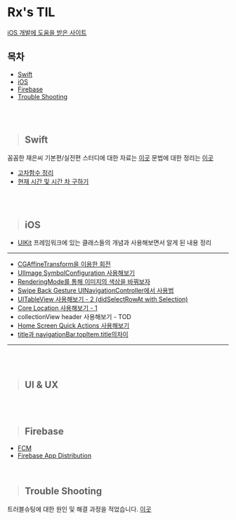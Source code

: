 # Rx's TIL

[iOS 개발에 도움을 받은 사이트](Favorite.md)

## 목차
- [Swift](#swift)
- [iOS](#ios)
- [Firebase](#firebase)
- [Trouble Shooting](#trouble-shooting)



<br><br>

<div align=left>

  > ## Swift
  
</div>

꼼꼼한 재은씨 기본편/실전편 스터디에 대한 자료는 [이곳](LetsSwiftyStudy.md)
문법에 대한 정리는 [이곳](Swift/README.md)
* [고차함수 정리](higher-order-function.md)
* [현재 시간 및 시간 차 구하기](Date-time-difference.md)


<br><br>

<div align=left>
  
  > ## iOS
  
</div>

* [UIKit](iOS/UIKit) 프레임워크에 있는 클래스들의 개념과 사용해보면서 알게 된 내용 정리
----

* [CGAffineTransform을 이용한 회전](iOS/UIKit/CGAffineTransform_rotate.md)
* [UIImage SymbolConfiguration 사용해보기](iOS/UIKit/UIImage_SymbolConfiguration_사용해보기.md)
* [RenderingMode를 통해 이미지의 색상을 바꿔보자](iOS/UIKit/RenderingMode를%20통해%20이미지의%20색상을%20바꿔보자.md)
* [Swipe Back Gesture UINavigationController에서 사용법](iOS/UIKit/Swipe_Back_Gesture_UINavigationController에서_사용법.md)
* [UITableView 사용해보기 - 2 (didSelectRowAt with Selection)](iOS/UIKit/About_didDeselectRowAt_Selection.md)
* [Core Location 사용해보기 - 1](iOS/UIKit/Core_Location.md)
* collectionView header 사용해보기 - TOD
* [Home Screen Quick Actions 사용해보기](iOS/UIKit/Home_Screen_Quick_Actions_사용해보기.md)
* [title과 navigationBar.topItem.title의차이](iOS/UIKit/title과_navigationBar.topItem.title의_차이.md)
----


<br><br>

<div align=left>
  
  > ## UI & UX
  
</div>

<br><br>

<div align=left>

  > ## Firebase

</div>

- [FCM](Firebase/message.md)
- [Firebase App Distribution](Firebase/app_Distribution.md)


<br>

<div align=left>

  > ## Trouble Shooting
  
</div>

트러블슈팅에 대한 원인 및 해결 과정을 적었습니다. [이곳](TroubleShooting/README.md)
